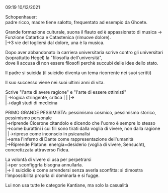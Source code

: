 09:19 10/12/2021	  
  
Schopenhauer:  
padre ricco, madre tiene salotto, frequentato ad esempio da Ghoete.   
  
Grande formazione culturale, suona il flauto ed è appassionato di musica -> Funzione Catartica e Catastenica (rimuove dolore).  
							|->3 vie del togliersi dal dolore, una è la musica.  
  
Dopo aver abbandonato la carriera universitaria scrive contro gli universitari (soprattutto Hegel) la "filosofia dell'università",   
dove li accusa di non essere filosofi perchè succubi delle idee dello stato.  
  
Il padre si suicida (il suicidio diventa un tema ricorrente nei suoi scritti)   
  
Il suo successo viene nei suoi ultimi anni di vita.   
  
Scrive "l'arte di avere ragione" e "l'arte di essere ottimisti"  
		| ->logica stringente, critica |
		|					|->  
		|->dagli studi di medicina  
  
PRIMO GRANDE PESSIMISTA: pessimismo cosmico, pessimismo storico, pessimismo personale   
						|->riprende Cicerone citandolo e dicendo che l'uomo è sempre lo stesso   
						|->come burattini i cui fili sono tirati dalla voglia di vivere, non dalla ragione   
						|						|->ripreso come inconscio in psicanalisi  
						|->ama l'inferno di Dante come rappresentazione dell'umanità  
						|->Riprende Platone: energia=desiderio (voglia di vivere, Sensucht), concretizzata attraverso l'idea.  
  
La volontà di vivere ci usa per perpetrarsi  
	|->per sconfiggrla bisogna annullarla.   
	|-> il suicidio è come arrendersi senza averla sconfitta: si dimostra l'impossibilità propria di dominarla e si fugge.  
  
  
Lui non usa tutte le categorie Kantiane, ma solo la casualità  
